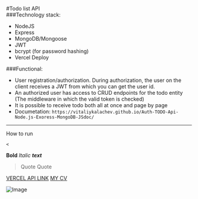 #Todo list API  
###Technology stack:

- NodeJS
- Express
- MongoDB/Mongoose
- JWT
- bcrypt (for password hashing)
- Vercel Deploy

###Functional:

- User registration/authorization. During authorization, the user on the client receives a JWT from which you can get the user id.
- An authorized user has access to CRUD endpoints for the todo entity (The middleware in which the valid token is checked)
- It is possible to receive todo  both all at once and page by page
- Documetation: `https://vitaliykalachev.github.io/Auth-TODO-Api-Node.js-Exoress-MongoDB-JSdoc/`

<hr/>

How to run

```
<
```

**Bold**
_Italic_
**_text_**

> Quote
> Quote

[VERCEL API LINK]()
[MY CV](https://vitaliykalachev.github.io)

![Image](source)
